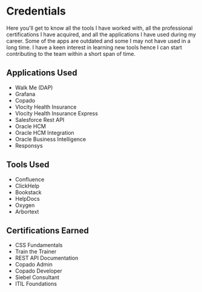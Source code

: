 # Credentials

Here you'll get to know all the tools I have worked with, all the professional certifications I have acquired, and all the applications I have used during my career. Some of the apps are outdated and some I may not have used in a long time. I have a keen interest in learning new tools hence I can start contributing to the team within a short span of time.

## Applications Used
* Walk Me (DAP)
* Grafana
* Copado
* Vlocity Health Insurance
* Vlocity Health Insurance Express
* Salesforce Rest API
* Oracle HCM
* Oracle HCM Integration
* Oracle Business Intelligence
* Responsys 

## Tools Used
* Confluence
* ClickHelp
* Bookstack
* HelpDocs
* Oxygen
* Arbortext

## Certifications Earned
* CSS Fundamentals
* Train the Trainer
* REST API Documentation
* Copado Admin
* Copado Developer
* Siebel Consultant
* ITIL Foundations

